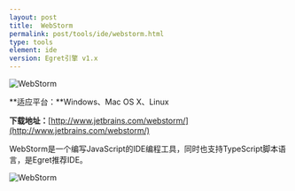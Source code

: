 ```yaml
---
layout: post
title:  WebStorm
permalink: post/tools/ide/webstorm.html
type: tools
element: ide
version: Egret引擎 v1.x
---
```


![WebStorm]({{site.baseurl}}/assets/img/webstormlogo.png)

**适应平台：**Windows、Mac OS X、Linux

**下载地址：**[http://www.jetbrains.com/webstorm/](http://www.jetbrains.com/webstorm/)

WebStorm是一个编写JavaScript的IDE编程工具，同时也支持TypeScript脚本语言，是Egret推荐IDE。

![WebStorm]({{site.baseurl}}/assets/img/webstorm2.png)